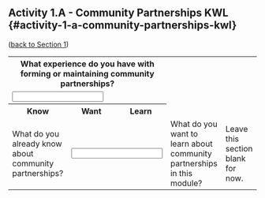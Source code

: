 ## Activity 1.A - Community Partnerships KWL {#activity-1-a-community-partnerships-kwl}

([back to Section 1](../1_introduction/section_1_activities.md))

<table class="table-format2"><tr>
<th colspan="3">What experience do you have with forming or maintaining community partnerships?</th>
</tr>
<tr>
<td colspan="3"><input type="text" colspan="3"></td>
</tr>
<tr>
<th>Know</th>
<th>Want</th>
<th>Learn</th>
</tr>
<tr>
<td>What do you already know about community partnerships? </td>
<td colspan="3"><input type="text"></td>
<td>What do you want to learn about community partnerships in this module?</td>
<td>Leave this section blank for now.</td>
<tr>
<tr>
<tr>

</table>
